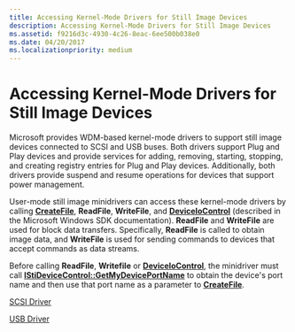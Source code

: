 ```yaml
---
title: Accessing Kernel-Mode Drivers for Still Image Devices
description: Accessing Kernel-Mode Drivers for Still Image Devices
ms.assetid: f9216d3c-4930-4c26-8eac-6ee500b038e0
ms.date: 04/20/2017
ms.localizationpriority: medium
---
```


# Accessing Kernel-Mode Drivers for Still Image Devices





Microsoft provides WDM-based kernel-mode drivers to support still image devices connected to SCSI and USB buses. Both drivers support Plug and Play devices and provide services for adding, removing, starting, stopping, and creating registry entries for Plug and Play devices. Additionally, both drivers provide suspend and resume operations for devices that support power management.

User-mode still image minidrivers can access these kernel-mode drivers by calling [**CreateFile**](/windows/win32/api/fileapi/nf-fileapi-createfilea), **ReadFile**, **WriteFile**, and [**DeviceIoControl**](/windows/win32/api/ioapiset/nf-ioapiset-deviceiocontrol) (described in the Microsoft Windows SDK documentation). **ReadFile** and **WriteFile** are used for block data transfers. Specifically, **ReadFile** is called to obtain image data, and **WriteFile** is used for sending commands to devices that accept commands as data streams.

Before calling **ReadFile**, **Writefile** or [**DeviceIoControl**](/windows/win32/api/ioapiset/nf-ioapiset-deviceiocontrol), the minidriver must call [**IStiDeviceControl::GetMyDevicePortName**](/windows-hardware/drivers/ddi/stiusd/nf-stiusd-istidevicecontrol-getmydeviceportname) to obtain the device's port name and then use that port name as a parameter to [**CreateFile**](/windows/win32/api/fileapi/nf-fileapi-createfilea).

[SCSI Driver](scsi-driver.md)

[USB Driver](usb-driver.md)

 

